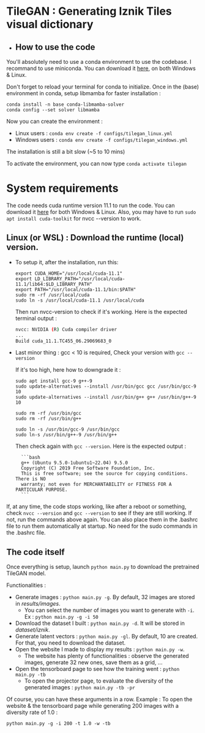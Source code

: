 
# TileGAN : Generating Iznik Tiles visual dictionary

- ## How to use the code

You'll absolutely need to use a conda environment to use the codebase.
I recommand to use miniconda.
You can download it [here](https://docs.conda.io/en/latest/miniconda.html), on both Windows & Linux. 

Don't forget to reload your terminal for conda to initialize.
Once in the (base) environment in conda, setup libmamba for faster installation :

```
conda install -n base conda-libmamba-solver
conda config --set solver libmamba
```

Now you can create the environment :

- Linux users : `conda env create -f configs/tilegan_linux.yml`
- Windows users : `conda env create -f configs/tilegan_windows.yml`

The installation is still a bit slow (~5 to 10 mins)

To activate the environment, you can now type `conda activate tilegan`

# System requirements 

The code needs cuda runtime version 11.1 to run the code. You can download it [here](https://developer.nvidia.com/cuda-11.1.0-download-archive?target_os=Windows&target_arch=x86_64) for both Windows & Linux. Also, you may have to run `sudo apt install cuda-toolkit` for nvcc --version to work.


## Linux (or WSL) : Download the runtime (local) version. 

- To setup it, after the installation, run this:
    ```
    export CUDA_HOME="/usr/local/cuda-11.1"
    export LD_LIBRARY_PATH="/usr/local/cuda-11.1/lib64:$LD_LIBRARY_PATH"
    export PATH="/usr/local/cuda-11.1/bin:$PATH"
    sudo rm -rf /usr/local/cuda
    sudo ln -s /usr/local/cuda-11.1 /usr/local/cuda

    ```	

    Then run nvcc-version to check if it's working.
    Here is the expected terminal output :

    ```bash
    nvcc: NVIDIA (R) Cuda compiler driver
    ...
    Build cuda_11.1.TC455_06.29069683_0
    ```
- Last minor thing : gcc < 10 is required, 
    Check your version with `gcc --version`

    If it's too high, here how to downgrade it :
    ```
    sudo apt install gcc-9 g++-9
    sudo update-alternatives --install /usr/bin/gcc gcc /usr/bin/gcc-9 10
    sudo update-alternatives --install /usr/bin/g++ g++ /usr/bin/g++-9 10
    
    sudo rm -rf /usr/bin/gcc
    sudo rm -rf /usr/bin/g++

    sudo ln -s /usr/bin/gcc-9 /usr/bin/gcc
    sudo ln-s /usr/bin/g++-9 /usr/bin/g++
    ```

    Then check again with `gcc --version`. Here is the expected output :
        
        ```bash
        g++ (Ubuntu 9.5.0-1ubuntu1~22.04) 9.5.0
        Copyright (C) 2019 Free Software Foundation, Inc.
        This is free software; see the source for copying conditions.  There is NO
        warranty; not even for MERCHANTABILITY or FITNESS FOR A PARTICULAR PURPOSE.
        ```

If, at any time, the code stops working, like after a reboot or something, check `nvcc --version` and `gcc --version` to see if they are still working. If not, run the commands above again. You can also place them in the .bashrc file to run them automatically at startup.	No need for the sudo commands in the .bashrc file.

## The code itself

Once everything is setup, launch `python main.py` to download the pretrained TileGAN model.

Functionalities :

- Generate images : `python main.py -g`. By default, 32 images are stored in _results/images_.
    - You can select the number of images you want to generate with `-i`. Ex : `python main.py -g -i 50`
- Download the dataset I built : `python main.py -d`. It will be stored in _dataset/iznik_.
- Generate latent vectors : `python main.py -gl`. By default, 10 are created. For that, you need to download the dataset.
- Open the website I made to display my results : `python main.py -w`.
    - The website has plenty of functionalities : observe the generated images, generate 32 new ones, save them as a grid, ...
- Open the tensorboard page to see how the training went : `python main.py -tb`
    - To open the projector page, to evaluate the diversity of the generated images : `python main.py -tb -pr`

Of course, you can have these arguments in a row. Example : To open the website & the tensorboard page while generating 200 images with a diversity rate of 1.0 :

`python main.py -g -i 200 -t 1.0 -w -tb`
